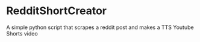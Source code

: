 # RedditShortCreator
A simple python script that scrapes a reddit post and makes a TTS Youtube Shorts video
